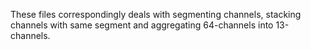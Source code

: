 These files correspondingly deals with segmenting channels, stacking channels with same segment and aggregating 64-channels into 13-channels.
